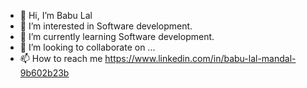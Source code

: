- 👋 Hi, I’m Babu Lal
- 👀 I’m interested in Software development.
- 🌱 I’m currently learning Software development.
- 💞️ I’m looking to collaborate on ...
- 📫 How to reach me https://www.linkedin.com/in/babu-lal-mandal-9b602b23b

<!---
Cap01_001 is a ✨ special ✨ repository because its `README.md` (this file) appears on your GitHub profile.
You can click the Preview link to take a look at your changes.
--->

